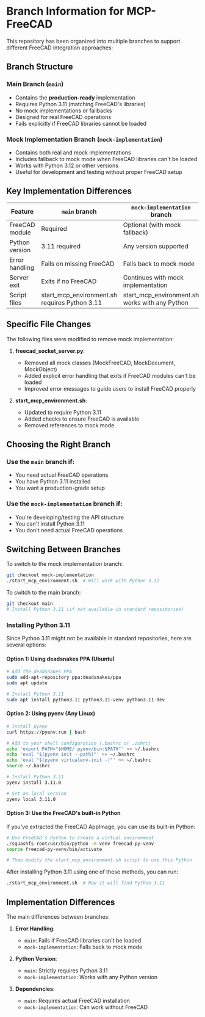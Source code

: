 # Branch Information for MCP-FreeCAD

This repository has been organized into multiple branches to support different FreeCAD integration approaches:

## Branch Structure

### Main Branch (`main`)
- Contains the **production-ready** implementation 
- Requires Python 3.11 (matching FreeCAD's libraries)
- No mock implementations or fallbacks
- Designed for real FreeCAD operations
- Fails explicitly if FreeCAD libraries cannot be loaded

### Mock Implementation Branch (`mock-implementation`)
- Contains both real and mock implementations
- Includes fallback to mock mode when FreeCAD libraries can't be loaded
- Works with Python 3.12 or other versions
- Useful for development and testing without proper FreeCAD setup

## Key Implementation Differences

| Feature | `main` branch | `mock-implementation` branch |
|---------|--------------|----------------------------|
| FreeCAD module | Required | Optional (with mock fallback) |
| Python version | 3.11 required | Any version supported |
| Error handling | Fails on missing FreeCAD | Falls back to mock mode |
| Server exit | Exits if no FreeCAD | Continues with mock implementation |
| Script files | start_mcp_environment.sh requires Python 3.11 | start_mcp_environment.sh works with any Python |

## Specific File Changes

The following files were modified to remove mock implementation:

1. **freecad_socket_server.py**:
   - Removed all mock classes (MockFreeCAD, MockDocument, MockObject)
   - Added explicit error handling that exits if FreeCAD modules can't be loaded
   - Improved error messages to guide users to install FreeCAD properly

2. **start_mcp_environment.sh**:
   - Updated to require Python 3.11
   - Added checks to ensure FreeCAD is available
   - Removed references to mock mode

## Choosing the Right Branch

### Use the `main` branch if:
- You need actual FreeCAD operations
- You have Python 3.11 installed
- You want a production-grade setup

### Use the `mock-implementation` branch if:
- You're developing/testing the API structure
- You can't install Python 3.11
- You don't need actual FreeCAD operations

## Switching Between Branches

To switch to the mock implementation branch:
```bash
git checkout mock-implementation
./start_mcp_environment.sh  # Will work with Python 3.12
```

To switch to the main branch:
```bash
git checkout main
# Install Python 3.11 (if not available in standard repositories)
```

### Installing Python 3.11

Since Python 3.11 might not be available in standard repositories, here are several options:

#### Option 1: Using deadsnakes PPA (Ubuntu)
```bash
# Add the deadsnakes PPA
sudo add-apt-repository ppa:deadsnakes/ppa
sudo apt update

# Install Python 3.11
sudo apt install python3.11 python3.11-venv python3.11-dev
```

#### Option 2: Using pyenv (Any Linux)
```bash
# Install pyenv
curl https://pyenv.run | bash

# Add to your shell configuration (.bashrc or .zshrc)
echo 'export PATH="$HOME/.pyenv/bin:$PATH"' >> ~/.bashrc
echo 'eval "$(pyenv init --path)"' >> ~/.bashrc
echo 'eval "$(pyenv virtualenv-init -)"' >> ~/.bashrc
source ~/.bashrc

# Install Python 3.11
pyenv install 3.11.0

# Set as local version
pyenv local 3.11.0
```

#### Option 3: Use the FreeCAD's built-in Python
If you've extracted the FreeCAD AppImage, you can use its built-in Python:
```bash
# Use FreeCAD's Python to create a virtual environment
./squashfs-root/usr/bin/python -m venv freecad-py-venv
source freecad-py-venv/bin/activate

# Then modify the start_mcp_environment.sh script to use this Python
```

After installing Python 3.11 using one of these methods, you can run:
```bash
./start_mcp_environment.sh  # Now it will find Python 3.11
```

## Implementation Differences

The main differences between branches:

1. **Error Handling**:
   - `main`: Fails if FreeCAD libraries can't be loaded
   - `mock-implementation`: Falls back to mock mode

2. **Python Version**:
   - `main`: Strictly requires Python 3.11
   - `mock-implementation`: Works with any Python version

3. **Dependencies**:
   - `main`: Requires actual FreeCAD installation
   - `mock-implementation`: Can work without FreeCAD
